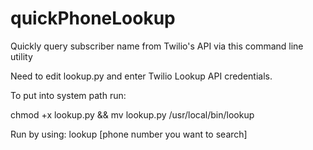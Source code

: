 # quickPhoneLookup
Quickly query subscriber name from Twilio's API via this command line utility

Need to edit lookup.py and enter Twilio Lookup API credentials.

To put into system path run:

chmod +x lookup.py && mv lookup.py /usr/local/bin/lookup

Run by using:
lookup [phone number you want to search]
